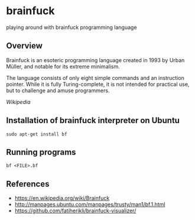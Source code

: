 # brainfuck
playing around with brainfuck programming language

Overview
--------

Brainfuck is an esoteric programming language created in 1993 by Urban Müller, and notable for its extreme minimalism.

The language consists of only eight simple commands and an instruction pointer. While it is fully Turing-complete, it is not intended for practical use, but to challenge and amuse programmers.

*Wikipedia*

Installation of brainfuck interpreter on Ubuntu
----------------------

```
sudo apt-get install bf
```

Running programs
----------------

```
bf <FILE>.bf
```

References
----------
- https://en.wikipedia.org/wiki/Brainfuck
- http://manpages.ubuntu.com/manpages/trusty/man1/bf.1.html
- https://github.com/fatiherikli/brainfuck-visualizer/
